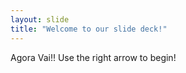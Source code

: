 ```yaml
---
layout: slide
title: "Welcome to our slide deck!"
---
```

Agora Vai!! 
Use the right arrow to begin!
